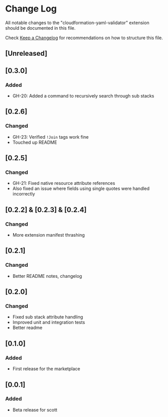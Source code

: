 # Change Log

All notable changes to the "cloudformation-yaml-validator" extension should be documented in this file.

Check [Keep a Changelog](http://keepachangelog.com/) for recommendations on how to structure this file.

## [Unreleased]

## [0.3.0]
### Added
 - GH-20: Added a command to recursively search through sub stacks

## [0.2.6]
### Changed
 - GH-23: Verified `!Join` tags work fine
 - Touched up README

## [0.2.5]
### Changed
 - GH-21: Fixed native resource attribute references
 - Also fixed an issue where fields using single quotes were handled incorrectly

## [0.2.2] & [0.2.3] & [0.2.4]
### Changed
 - More extension manifest thrashing

## [0.2.1]
### Changed
 - Better README notes, changelog

## [0.2.0]
### Changed
 - Fixed sub stack attribute handling
 - Improved unit and integration tests
 - Better readme

## [0.1.0]
### Added
 - First release for the marketplace

## [0.0.1]
### Added
 - Beta release for scott